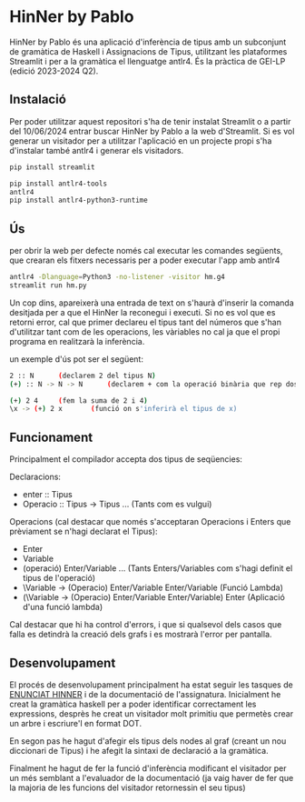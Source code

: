 # HinNer by Pablo

HinNer by Pablo és una aplicació d'inferència de tipus amb un subconjunt de gramàtica de Haskell i Assignacions de Tipus, utilitzant les plataformes Streamlit i per a la gramàtica el llenguatge antlr4.
És la pràctica de GEI-LP (edició 2023-2024 Q2).

## Instalació

Per poder utilitzar aquest repositori s'ha de tenir instalat Streamlit o a partir del 10/06/2024 entrar buscar HinNer by Pablo a la web d'Streamlit.
Si es vol generar un visitador per a utilitzar l'aplicació en un projecte propi s'ha d'instalar també antlr4 i generar els visitadors.

```bash
pip install streamlit

pip install antlr4-tools
antlr4
pip install antlr4-python3-runtime
```

## Ús

per obrir la web per defecte només cal executar les comandes següents, que crearan els fitxers necessaris per a poder executar l'app amb antlr4
```bash
antlr4 -Dlanguage=Python3 -no-listener -visitor hm.g4
streamlit run hm.py
```
Un cop dins, apareixerà una entrada de text on s'haurà d'inserir la comanda desitjada per a que el HinNer la reconegui i executi.
Si no es vol que es retorni error, cal que primer declareu el tipus tant del números que s'han d'utilitzar tant com de les operacions, les vàriables no cal ja que el propi programa en realitzarà la inferència.

un exemple d'ús pot ser el següent:

```bash
2 :: N      (declarem 2 del tipus N)
(+) :: N -> N -> N      (declarem + com la operació binària que rep dos paràmetres del tipus N i retorna un altre de tipus N)

(+) 2 4     (fem la suma de 2 i 4)
\x -> (+) 2 x       (funció on s'inferirà el tipus de x)
```

## Funcionament
Principalment el compilador accepta dos tipus de seqüencies:

Declaracions:
- enter :: Tipus
- Operacio :: Tipus -> Tipus ... (Tants com es vulgui)

Operacions (cal destacar que només s'acceptaran Operacions i Enters que prèviament se n'hagi declarat el Tipus):
- Enter
- Variable
- (operació) Enter/Variable ... (Tants Enters/Variables com s'hagi definit el tipus de l'operació)
- \Variable -> (Operacio) Enter/Variable Enter/Variable   (Funció Lambda)
- (\Variable -> (Operacio) Enter/Variable Enter/Variable) Enter  (Aplicació d'una funció lambda)

Cal destacar que hi ha control d'errors, i que si qualsevol dels casos que falla es detindrà la creació dels grafs i es mostrarà l'error per pantalla.


## Desenvolupament
El procés de desenvolupament principalment ha estat seguir les tasques de [ENUNCIAT HINNER](https://github.com/gebakx/lp-hinner-24) i de la documentació de l'assignatura.
Inicialment he creat la gramàtica haskell per a poder identificar correctament les expressions, desprès he creat un visitador molt primitiu que permetès crear un arbre i escriure'l en format DOT.

En segon pas he hagut d'afegir els tipus dels nodes al graf (creant un nou diccionari de Tipus) i he afegit la sintaxi de declaració a la gramàtica.

Finalment he hagut de fer la funció d'inferència modificant el visitador per un més semblant a l'evaluador de la documentació (ja vaig haver de fer que la majoria de les funcions del visitador retornessin el seu tipus)
